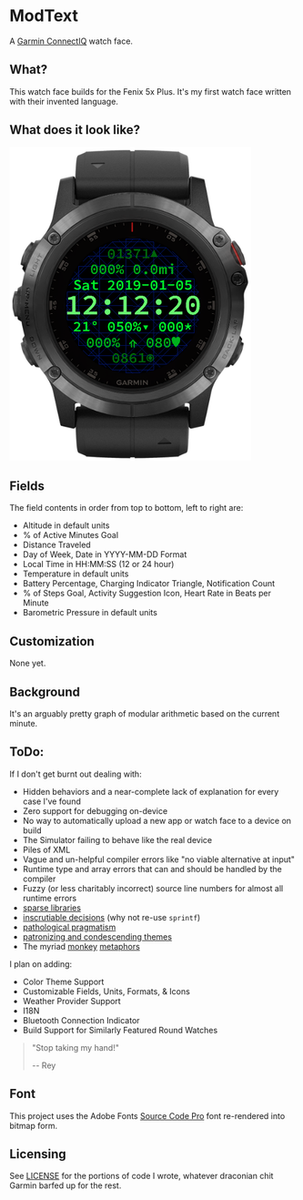 # ModText
A [Garmin ConnectIQ](http://developer.garmin.com/connect-iq) watch face.

## What?
This watch face builds for the Fenix 5x Plus. It's my first watch face
written with their invented language.

## What does it look like?
![Screen Shot](screenshot.png)

## Fields
The field contents in order from top to bottom, left to right are:
- Altitude in default units
- % of Active Minutes Goal
- Distance Traveled
- Day of Week, Date in YYYY-MM-DD Format
- Local Time in HH:MM:SS (12 or 24 hour)
- Temperature in default units
- Battery Percentage, Charging Indicator Triangle, Notification Count
- % of Steps Goal, Activity Suggestion Icon, Heart Rate in Beats per
	Minute
- Barometric Pressure in default units

## Customization
None yet.

## Background
It's an arguably pretty graph of modular arithmetic based on the current
minute.

## ToDo:
If I don't get burnt out dealing with:

- Hidden behaviors and a near-complete lack of explanation for every
	case I've found 
- Zero support for debugging on-device
- No way to automatically upload a new app or watch face to a device
	on build
- The Simulator failing to behave like the real device
- Piles of XML
- Vague and un-helpful compiler errors like "no viable alternative at input"
- Runtime type and array errors that can and should be handled by the
	compiler
- Fuzzy (or less charitably incorrect) source line numbers for almost all runtime errors
- [sparse libraries](https://developer.garmin.com/downloads/connect-iq/monkey-c/doc/Toybox/Math.html)
- [inscrutiable decisions](https://developer.garmin.com/downloads/connect-iq/monkey-c/doc/Toybox/Lang.html#format) (why not re-use `sprintf`)
- [pathological pragmatism](https://developer.garmin.com/downloads/connect-iq/monkey-c/doc/Toybox/Time.html)
- [patronizing and condescending themes](https://developer.garmin.com/connect-iq/programmers-guide/monkey-c/)
- The myriad [monkey](https://developer.garmin.com/connect-iq/programmers-guide/shareable-libraries/) [metaphors](https://developer.garmin.com/connect-iq/programmers-guide/how-to-test/#runnoevil)

I plan on adding:

- Color Theme Support
- Customizable Fields, Units, Formats, & Icons
- Weather Provider Support
- I18N
- Bluetooth Connection Indicator
- Build Support for Similarly Featured Round Watches
 
> "Stop taking my hand!"
>
> -- Rey

## Font
This project uses the Adobe Fonts [Source Code Pro](https://github.com/adobe-fonts/source-code-pro) font re-rendered
into bitmap form.

## Licensing
See [LICENSE](LICENSE) for the portions of code I wrote, whatever
draconian chit Garmin barfed up for the rest.

